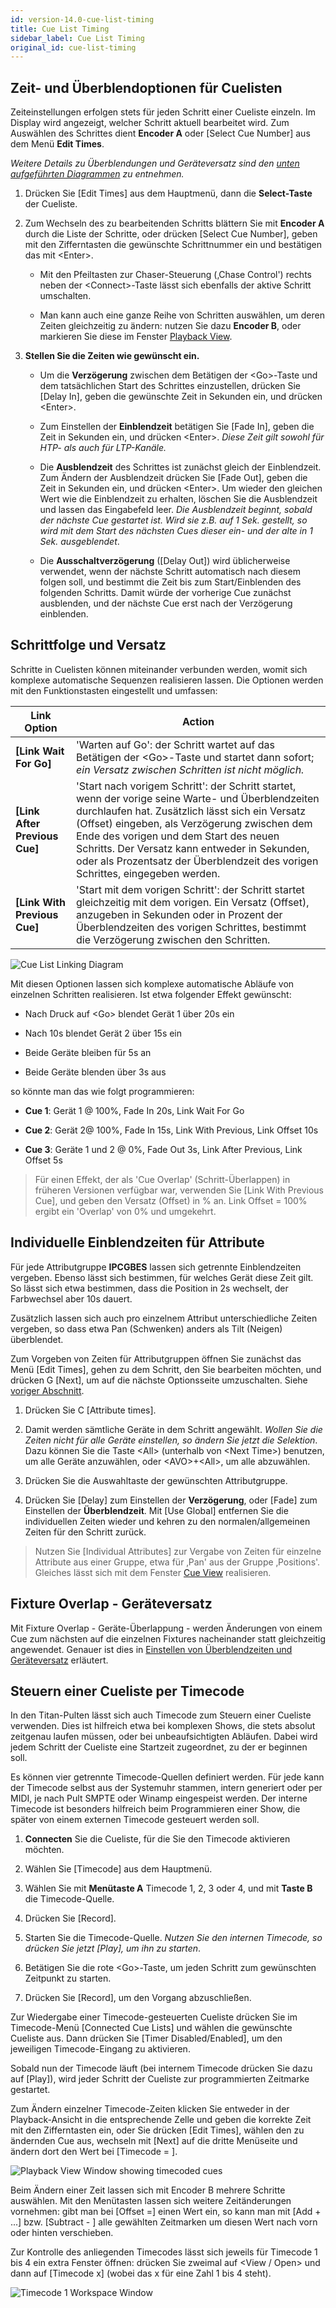 ```yaml
---
id: version-14.0-cue-list-timing
title: Cue List Timing
sidebar_label: Cue List Timing
original_id: cue-list-timing
---
```


Zeit- und Überblendoptionen für Cuelisten
-----------------------------------------

Zeiteinstellungen erfolgen stets für jeden Schritt einer Cueliste
einzeln. Im Display wird angezeigt, welcher Schritt aktuell bearbeitet
wird. Zum Auswählen des Schrittes dient **Encoder A** oder \[Select Cue Number\] aus
dem Menü **Edit Times**.

*Weitere Details zu Überblendungen und Geräteversatz sind den [unten aufgeführten Diagrammen](#schrittfolge-und-versatz) zu entnehmen.*

1.  Drücken Sie \[Edit Times\] aus dem Hauptmenü, dann die **Select-Taste** 
	der Cueliste.

2.  Zum Wechseln des zu bearbeitenden Schritts blättern Sie mit **Encoder A**
	durch die Liste der Schritte, oder drücken \[Select Cue Number\], geben mit den
	Zifferntasten die gewünschte Schrittnummer ein und bestätigen das mit
	\<Enter\>. 

	- Mit den Pfeiltasten zur Chaser-Steuerung (‚Chase Control')
      rechts neben der \<Connect\>-Taste lässt sich ebenfalls der aktive
      Schritt umschalten.

	- Man kann auch eine ganze Reihe von Schritten auswählen, um deren
      Zeiten gleichzeitig zu ändern: nutzen Sie dazu **Encoder B**, 
	  oder markieren Sie diese im Fenster [Playback
      View](editing-cue-lists.md#das-fenster-playback-view).

3. **Stellen Sie die Zeiten wie gewünscht ein.**

    -   Um die **Verzögerung** zwischen dem Betätigen der \<Go\>-Taste und dem
    tatsächlichen Start des Schrittes einzustellen, drücken Sie \[Delay
    In\], geben die gewünschte Zeit in Sekunden ein, und drücken
    \<Enter\>.

    -   Zum Einstellen der **Einblendzeit** betätigen Sie \[Fade In\], geben die
    Zeit in Sekunden ein, und drücken \<Enter\>. *Diese Zeit gilt sowohl
    für HTP- als auch für LTP-Kanäle.*

    -   Die **Ausblendzeit** des Schrittes ist zunächst gleich der Einblendzeit.
    Zum Ändern der Ausblendzeit drücken Sie \[Fade Out\], geben die Zeit
    in Sekunden ein, und drücken \<Enter\>. Um wieder den gleichen Wert
    wie die Einblendzeit zu erhalten, löschen Sie die Ausblendzeit und
    lassen das Eingabefeld leer. *Die Ausblendzeit beginnt, sobald der
    nächste Cue gestartet ist. Wird sie z.B. auf 1 Sek. gestellt, so
    wird mit dem Start des nächsten Cues dieser ein- und der alte in 1
    Sek. ausgeblendet*.

    -   Die **Ausschaltverzögerung** (\[Delay Out\]) wird üblicherweise
    verwendet, wenn der nächste Schritt automatisch nach diesem folgen
    soll, und bestimmt die Zeit bis zum Start/Einblenden des folgenden
    Schritts. Damit würde der vorherige Cue zunächst ausblenden, und der
    nächste Cue erst nach der Verzögerung einblenden.

Schrittfolge und Versatz
------------------------

Schritte in Cuelisten können miteinander verbunden werden, womit
sich komplexe automatische Sequenzen realisieren lassen. Die
Optionen werden mit den Funktionstasten eingestellt und
umfassen:

Link Option | Action
---|---
**\[Link Wait For Go\]** | 'Warten auf Go': der Schritt wartet auf das Betätigen der \<Go\>-Taste und startet dann sofort; *ein Versatz zwischen Schritten ist nicht möglich.*
**\[Link After Previous Cue\]** | 'Start nach vorigem Schritt': der Schritt startet, wenn der vorige seine Warte- und Überblendzeiten durchlaufen hat. Zusätzlich lässt sich ein Versatz (Offset) eingeben, als Verzögerung zwischen dem Ende des vorigen und dem Start des neuen Schritts. Der Versatz kann entweder in Sekunden, oder als Prozentsatz der Überblendzeit des vorigen Schrittes, eingegeben werden.
**\[Link With Previous Cue\]** | 'Start mit dem vorigen Schritt': der Schritt startet gleichzeitig mit dem vorigen. Ein Versatz (Offset), anzugeben in Sekunden oder in Prozent der Überblendzeiten des vorigen Schrittes, bestimmt die Verzögerung zwischen den Schritten.

![Cue List Linking Diagram](/docs/images/Cue-List-Linking-Diagram.png)

Mit diesen Optionen lassen sich komplexe automatische Abläufe von einzelnen 
Schritten realisieren. Ist etwa folgender Effekt gewünscht:

-   Nach Druck auf \<Go\> blendet Gerät 1 über 20s ein

-   Nach 10s blendet Gerät 2 über 15s ein

-   Beide Geräte bleiben für 5s an

-   Beide Geräte blenden über 3s aus

so könnte man das wie folgt programmieren:

-   **Cue 1**: Gerät 1 @ 100%, Fade In 20s, Link Wait For Go

-   **Cue 2**: Gerät 2@ 100%, Fade In 15s, Link With Previous, Link
    Offset 10s

-   **Cue 3**: Geräte 1 und 2 @ 0%, Fade Out 3s, Link After Previous,
    Link Offset 5s

> Für einen Effekt, der als 'Cue Overlap' (Schritt-Überlappen) in früheren Versionen verfügbar war, verwenden Sie \[Link With Previous Cue\], und geben den Versatz (Offset) in % an. Link Offset = 100% ergibt ein 'Overlap' von 0% und umgekehrt.

Individuelle Einblendzeiten für Attribute
-----------------------------------------

Für jede Attributgruppe **IPCGBES** lassen sich getrennte Einblendzeiten
vergeben. Ebenso lässt sich bestimmen, für welches Gerät diese Zeit
gilt. So lässt sich etwa bestimmen, dass die Position in 2s wechselt,
der Farbwechsel aber 10s dauert.

Zusätzlich lassen sich auch pro einzelnem Attribut unterschiedliche
Zeiten vergeben, so dass etwa Pan (Schwenken) anders als Tilt (Neigen)
überblendet.

Zum Vorgeben von Zeiten für Attributgruppen öffnen Sie zunächst das Menü
\[Edit Times\], gehen zu dem Schritt, den Sie bearbeiten möchten, und
drücken G \[Next\], um auf die nächste Optionsseite umzuschalten. Siehe [voriger Abschnitt](#zeit--und-überblendoptionen-für-cuelisten).

1.  Drücken Sie C \[Attribute times\].

2.  Damit werden sämtliche Geräte in dem Schritt angewählt. *Wollen Sie
	die Zeiten nicht für alle Geräte einstellen, so ändern Sie jetzt die
	Selektion*. Dazu können Sie die Taste \<All\> (unterhalb von \<Next
	Time\>) benutzen, um alle Geräte anzuwählen, oder \<AVO\>+\<All\>, um
	alle abzuwählen.

3.  Drücken Sie die Auswahltaste der gewünschten Attributgruppe.

4. 	Drücken Sie \[Delay\] zum Einstellen der **Verzögerung**, oder 
	\[Fade\] zum Einstellen der **Überblendzeit**. Mit \[Use Global\]
	entfernen Sie die individuellen Zeiten wieder und kehren zu den
	normalen/allgemeinen Zeiten für den Schritt zurück.

>  Nutzen Sie \[Individual Attributes\] zur Vergabe von Zeiten für
    einzelne Attribute aus einer Gruppe, etwa für ‚Pan' aus der Gruppe
    ‚Positions'. Gleiches lässt sich mit dem Fenster [Cue View](editing-cue-lists.md#editieren-von-werten-im-fenster-cue-view)
    realisieren. 

Fixture Overlap - Geräteversatz
-------------------------------

Mit Fixture Overlap - Geräte-Überlappung - werden Änderungen von einem 
Cue zum nächsten auf die einzelnen Fixtures nacheinander statt gleichzeitig 
angewendet. Genauer ist dies in [Einstellen von Überblendzeiten und Geräteversatz](../cues/cue-timing.md#einstellen-von-überblendzeiten-und-geräteversatz) erläutert.

Steuern einer Cueliste per Timecode
-----------------------------------

[](https://youtu.be/1abZT_ffIvs?t=20 "Recording Timecode")

In den Titan-Pulten lässt sich auch Timecode zum Steuern einer Cueliste
verwenden. Dies ist hilfreich etwa bei komplexen Shows, die stets
absolut zeitgenau laufen müssen, oder bei unbeaufsichtigten Abläufen.
Dabei wird jedem Schritt der Cueliste eine Startzeit zugeordnet, zu der
er beginnen soll.

Es können vier getrennte Timecode-Quellen definiert werden. Für jede
kann der Timecode selbst aus der Systemuhr stammen, intern generiert
oder per MIDI, je nach Pult SMPTE oder Winamp eingespeist werden. Der
interne Timecode ist besonders hilfreich beim Programmieren einer Show,
die später von einem externen Timecode gesteuert werden soll.

1. **Connecten** Sie die Cueliste, für die Sie den Timecode aktivieren
möchten.

2. Wählen Sie \[Timecode\] aus dem Hauptmenü.

3. Wählen Sie mit **Menütaste A** Timecode 1, 2, 3 oder 4, und mit
**Taste B** die Timecode-Quelle.

4. Drücken Sie \[Record\].

5. Starten Sie die Timecode-Quelle. *Nutzen Sie den internen Timecode,
so drücken Sie jetzt \[Play\], um ihn zu starten*.

6. Betätigen Sie die rote \<Go\>-Taste, um jeden Schritt zum
gewünschten Zeitpunkt zu starten.

7. Drücken Sie \[Record\], um den Vorgang abzuschließen.

Zur Wiedergabe einer Timecode-gesteuerten Cueliste drücken Sie im
Timecode-Menü \[Connected Cue Lists\] und wählen die gewünschte Cueliste
aus. Dann drücken Sie \[Timer Disabled/Enabled\], um den jeweiligen
Timecode-Eingang zu aktivieren.

Sobald nun der Timecode läuft (bei internem Timecode drücken Sie dazu
auf \[Play\]), wird jeder Schritt der Cueliste zur programmierten
Zeitmarke gestartet.

Zum Ändern einzelner Timecode-Zeiten klicken Sie entweder in der 
Playback-Ansicht in die entsprechende Zelle und geben die korrekte Zeit 
mit den Zifferntasten ein, oder Sie drücken \[Edit Times\], wählen den 
zu ändernden Cue aus, wechseln mit \[Next\] auf die dritte Menüseite und 
ändern dort den Wert bei \[Timecode = \].

![Playback View Window showing timecoded cues](/docs/images/Playback-View-Window-showing-timecoded-cues.png)

Beim Ändern einer Zeit lassen sich mit Encoder B mehrere Schritte
auswählen. Mit den Menütasten lassen sich weitere Zeitänderungen
vornehmen: gibt man bei \[Offset =\] einen Wert ein, so kann man mit 
\[Add + ...\] bzw. \[Subtract - \] alle gewählten Zeitmarken um diesen 
Wert nach vorn oder hinten verschieben.

Zur Kontrolle des anliegenden Timecodes lässt sich jeweils für Timecode
1 bis 4 ein extra Fenster öffnen: drücken Sie zweimal auf \<View / Open\>
und dann auf \[Timecode x\] (wobei das x für eine Zahl 1 bis 4 steht).

![Timecode 1 Workspace Window](/docs/images/Timecode-1-Workspace-Window.png)

